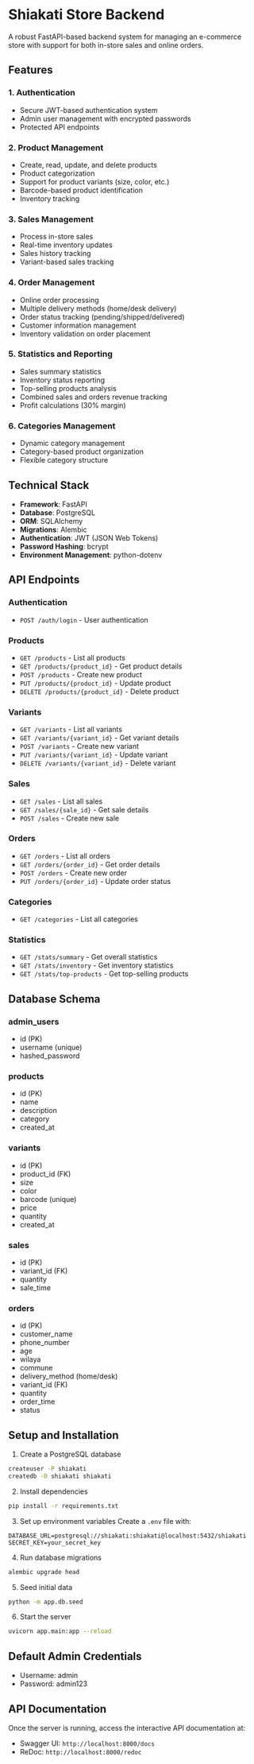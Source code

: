 # Shiakati Store Backend

A robust FastAPI-based backend system for managing an e-commerce store with support for both in-store sales and online orders.

## Features

### 1. Authentication

- Secure JWT-based authentication system
- Admin user management with encrypted passwords
- Protected API endpoints

### 2. Product Management

- Create, read, update, and delete products
- Product categorization
- Support for product variants (size, color, etc.)
- Barcode-based product identification
- Inventory tracking

### 3. Sales Management

- Process in-store sales
- Real-time inventory updates
- Sales history tracking
- Variant-based sales tracking

### 4. Order Management

- Online order processing
- Multiple delivery methods (home/desk delivery)
- Order status tracking (pending/shipped/delivered)
- Customer information management
- Inventory validation on order placement

### 5. Statistics and Reporting

- Sales summary statistics
- Inventory status reporting
- Top-selling products analysis
- Combined sales and orders revenue tracking
- Profit calculations (30% margin)

### 6. Categories Management

- Dynamic category management
- Category-based product organization
- Flexible category structure

## Technical Stack

- **Framework**: FastAPI
- **Database**: PostgreSQL
- **ORM**: SQLAlchemy
- **Migrations**: Alembic
- **Authentication**: JWT (JSON Web Tokens)
- **Password Hashing**: bcrypt
- **Environment Management**: python-dotenv

## API Endpoints

### Authentication

- `POST /auth/login` - User authentication

### Products

- `GET /products` - List all products
- `GET /products/{product_id}` - Get product details
- `POST /products` - Create new product
- `PUT /products/{product_id}` - Update product
- `DELETE /products/{product_id}` - Delete product

### Variants

- `GET /variants` - List all variants
- `GET /variants/{variant_id}` - Get variant details
- `POST /variants` - Create new variant
- `PUT /variants/{variant_id}` - Update variant
- `DELETE /variants/{variant_id}` - Delete variant

### Sales

- `GET /sales` - List all sales
- `GET /sales/{sale_id}` - Get sale details
- `POST /sales` - Create new sale

### Orders

- `GET /orders` - List all orders
- `GET /orders/{order_id}` - Get order details
- `POST /orders` - Create new order
- `PUT /orders/{order_id}` - Update order status

### Categories

- `GET /categories` - List all categories

### Statistics

- `GET /stats/summary` - Get overall statistics
- `GET /stats/inventory` - Get inventory statistics
- `GET /stats/top-products` - Get top-selling products

## Database Schema

### admin_users

- id (PK)
- username (unique)
- hashed_password

### products

- id (PK)
- name
- description
- category
- created_at

### variants

- id (PK)
- product_id (FK)
- size
- color
- barcode (unique)
- price
- quantity
- created_at

### sales

- id (PK)
- variant_id (FK)
- quantity
- sale_time

### orders

- id (PK)
- customer_name
- phone_number
- age
- wilaya
- commune
- delivery_method (home/desk)
- variant_id (FK)
- quantity
- order_time
- status

## Setup and Installation

1. Create a PostgreSQL database

```bash
createuser -P shiakati
createdb -O shiakati shiakati
```

2. Install dependencies

```bash
pip install -r requirements.txt
```

3. Set up environment variables
   Create a `.env` file with:

```
DATABASE_URL=postgresql://shiakati:shiakati@localhost:5432/shiakati
SECRET_KEY=your_secret_key
```

4. Run database migrations

```bash
alembic upgrade head
```

5. Seed initial data

```bash
python -m app.db.seed
```

6. Start the server

```bash
uvicorn app.main:app --reload
```

## Default Admin Credentials

- Username: admin
- Password: admin123

## API Documentation

Once the server is running, access the interactive API documentation at:

- Swagger UI: `http://localhost:8000/docs`
- ReDoc: `http://localhost:8000/redoc`
